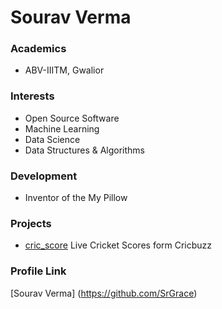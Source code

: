 # Sourav Verma

### Academics

- ABV-IIITM, Gwalior

### Interests

- Open Source Software
- Machine Learning
- Data Science
- Data Structures & Algorithms

### Development

- Inventor of the My Pillow

### Projects

- [cric_score](https://github.com/SrGrace/cric_score) Live Cricket Scores form Cricbuzz 

### Profile Link
[Sourav Verma] (https://github.com/SrGrace)
